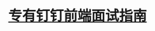 # [专有钉钉前端面试指南](https://juejin.cn/post/6986436944913924103?utm_source=gold_browser_extension#heading-16)

